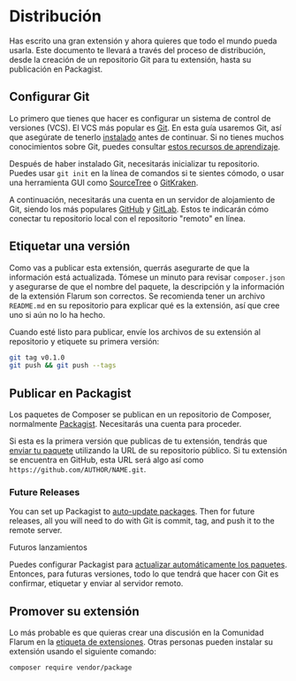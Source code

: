 # Distribución

Has escrito una gran extensión y ahora quieres que todo el mundo pueda usarla. Este documento te llevará a través del proceso de distribución, desde la creación de un repositorio Git para tu extensión, hasta su publicación en Packagist.

## Configurar Git

Lo primero que tienes que hacer es configurar un sistema de control de versiones (VCS).
El VCS más popular es [Git](https://git-scm.com/). En esta guía usaremos Git, así que asegúrate de tenerlo [instalado](https://git-scm.com/downloads) antes de continuar. Si no tienes muchos conocimientos sobre Git, puedes consultar [estos recursos de aprendizaje](https://try.github.io/).

Después de haber instalado Git, necesitarás inicializar tu repositorio. Puedes usar `git init` en la línea de comandos si te sientes cómodo, o usar una herramienta GUI como [SourceTree](https://www.sourcetreeapp.com/) o [GitKraken](https://www.gitkraken.com/).

A continuación, necesitarás una cuenta en un servidor de alojamiento de Git, siendo los más populares [GitHub](https://github.com) y [GitLab](https://gitlab.com). Estos te indicarán cómo conectar tu repositorio local con el repositorio "remoto" en línea.

## Etiquetar una versión

Como vas a publicar esta extensión, querrás asegurarte de que la información está actualizada. Tómese un minuto para revisar `composer.json` y asegurarse de que el nombre del paquete, la descripción y la información de la extensión Flarum son correctos. Se recomienda tener un archivo `README.md` en su repositorio para explicar qué es la extensión, así que cree uno si aún no lo ha hecho.

Cuando esté listo para publicar, envíe los archivos de su extensión al repositorio y etiquete su primera versión:

```bash
git tag v0.1.0
git push && git push --tags
```

## Publicar en Packagist

Los paquetes de Composer se publican en un repositorio de Composer, normalmente [Packagist](https://packagist.org/). Necesitarás una cuenta para proceder.

Si esta es la primera versión que publicas de tu extensión, tendrás que [enviar tu paquete](https://packagist.org/packages/submit) utilizando la URL de su repositorio público. Si tu extensión se encuentra en GitHub, esta URL será algo así como `https://github.com/AUTHOR/NAME.git`.

### Future Releases

You can set up Packagist to [auto-update packages](https://packagist.org/about#how-to-update-packages). Then for future releases, all you will need to do with Git is commit, tag, and push it to the remote server.

Futuros lanzamientos

Puedes configurar Packagist para [actualizar automáticamente los paquetes](https://packagist.org/about#how-to-update-packages). Entonces, para futuras versiones, todo lo que tendrá que hacer con Git es confirmar, etiquetar y enviar al servidor remoto.

## Promover su extensión

Lo más probable es que quieras crear una discusión en la Comunidad Flarum en la [etiqueta de extensiones](https://discuss.flarum.org/t/extensions). Otras personas pueden instalar su extensión usando el siguiente comando:

```bash
composer require vendor/package
```
